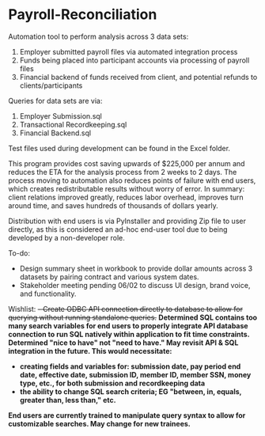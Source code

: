 # Payroll-Reconciliation

Automation tool to perform analysis across 3 data sets:
1. Employer submitted payroll files via automated integration process
2. Funds being placed into participant accounts via processing of payroll files
3. Financial backend of funds received from client, and potential refunds to clients/participants

Queries for data sets are via:
1. Employer Submission.sql
2. Transactional Recordkeeping.sql
3. Financial Backend.sql

Test files used during development can be found in the Excel folder.

This program provides cost saving upwards of $225,000 per annum and reduces the ETA for the analysis process from 2 weeks to 2 days.
The process moving to automation also reduces points of failure with end users, which creates redistributable results without worry of error.
In summary: client relations improved greatly, reduces labor overhead, improves turn around time, and saves hundreds of thousands of dollars yearly.

Distribution with end users is via PyInstaller and providing Zip file to user directly, as this is considered an ad-hoc end-user tool due to being developed by a
non-developer role.

To-do:
- Design summary sheet in workbook to provide dollar amounts across 3 datasets by pairing contract and various system dates.
- Stakeholder meeting pending 06/02 to discuss UI design, brand voice, and functionality.

Wishlist:
<s>- Create ODBC API connection directly to database to allow for querying without running standalone queries.</s>
<b> Determined SQL contains too many search variables for end users to properly integrate API database connection to run SQL natively within application to fit </b>
<b> time constraints. Determined "nice to have" not "need to have." May revisit API & SQL integration in the future. </b>
<b> This would necessitate:
  - creating fields and variables for: submission date, pay period end date, effective date, submission ID, member ID, member SSN, money type, etc., for both
  submission and recordkeeping data
  - the ability to change SQL search criteria; EG "between, in, equals, greater than, less than," etc.

  End users are currently trained to manipulate query syntax to allow for customizable searches. May change for new trainees.</b>
